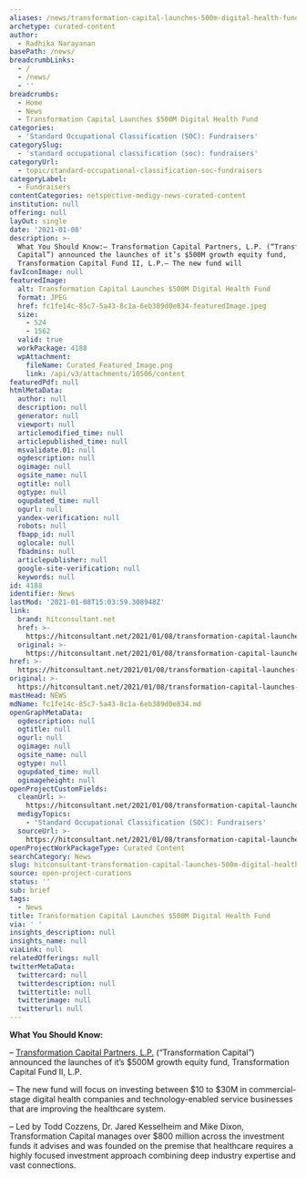 ```yaml
---
aliases: /news/transformation-capital-launches-500m-digital-health-fund
archetype: curated-content
author:
  - Radhika Narayanan
basePath: /news/
breadcrumbLinks:
  - /
  - /news/
  - ''
breadcrumbs:
  - Home
  - News
  - Transformation Capital Launches $500M Digital Health Fund
categories:
  - 'Standard Occupational Classification (SOC): Fundraisers'
categorySlug:
  - 'standard occupational classification (soc): fundraisers'
categoryUrl:
  - topic/standard-occupational-classification-soc-fundraisers
categoryLabel:
  - Fundraisers
contentCategories: netspective-medigy-news-curated-content
institution: null
offering: null
layOut: single
date: '2021-01-08'
description: >-
  What You Should Know:– Transformation Capital Partners, L.P. (“Transformation
  Capital”) announced the launches of it’s $500M growth equity fund,
  Transformation Capital Fund II, L.P.– The new fund will
favIconImage: null
featuredImage:
  alt: Transformation Capital Launches $500M Digital Health Fund
  format: JPEG
  href: fc1fe14c-85c7-5a43-8c1a-6eb389d0e834-featuredImage.jpeg
  size:
    - 524
    - 1562
  valid: true
  workPackage: 4188
  wpAttachment:
    fileName: Curated_Featured_Image.png
    link: /api/v3/attachments/10506/content
featuredPdf: null
htmlMetaData:
  author: null
  description: null
  generator: null
  viewport: null
  articlemodified_time: null
  articlepublished_time: null
  msvalidate.01: null
  ogdescription: null
  ogimage: null
  ogsite_name: null
  ogtitle: null
  ogtype: null
  ogupdated_time: null
  ogurl: null
  yandex-verification: null
  robots: null
  fbapp_id: null
  oglocale: null
  fbadmins: null
  articlepublisher: null
  google-site-verification: null
  keywords: null
id: 4188
identifier: News
lastMod: '2021-01-08T15:03:59.308948Z'
link:
  brand: hitconsultant.net
  href: >-
    https://hitconsultant.net/2021/01/08/transformation-capital-launches-500m-digital-health-fund/#.X_h0Gtj7RPY
  original: >-
    https://hitconsultant.net/2021/01/08/transformation-capital-launches-500m-digital-health-fund/#.X_h0Gtj7RPY
href: >-
  https://hitconsultant.net/2021/01/08/transformation-capital-launches-500m-digital-health-fund/#.X_h0Gtj7RPY
original: >-
  https://hitconsultant.net/2021/01/08/transformation-capital-launches-500m-digital-health-fund/#.X_h0Gtj7RPY
mastHead: NEWS
mdName: fc1fe14c-85c7-5a43-8c1a-6eb389d0e834.md
openGraphMetaData:
  ogdescription: null
  ogtitle: null
  ogurl: null
  ogimage: null
  ogsite_name: null
  ogtype: null
  ogupdated_time: null
  ogimageheight: null
openProjectCustomFields:
  cleanUrl: >-
    https://hitconsultant.net/2021/01/08/transformation-capital-launches-500m-digital-health-fund/#.X_h0Gtj7RPY
  medigyTopics:
    - 'Standard Occupational Classification (SOC): Fundraisers'
  sourceUrl: >-
    https://hitconsultant.net/2021/01/08/transformation-capital-launches-500m-digital-health-fund/#.X_h0Gtj7RPY
openProjectWorkPackageType: Curated Content
searchCategory: News
slug: hitconsultant-transformation-capital-launches-500m-digital-health-fund
source: open-project-curations
status: ''
sub: brief
tags:
  - News
title: Transformation Capital Launches $500M Digital Health Fund
via: ' '
insights_description: null
insights_name: null
viaLink: null
relatedOfferings: null
twitterMetaData:
  twittercard: null
  twitterdescription: null
  twittertitle: null
  twitterimage: null
  twitterurl: null
---
```

<p><strong>What You Should Know:</strong></p><p>– <a href="https://www.transformcap.com/">Transformation Capital Partners, L.P.</a> (“Transformation Capital”) announced the launches of it’s $500M growth equity fund, Transformation Capital Fund II, L.P.</p><p>– The new fund will focus on investing between $10 to $30M in commercial-stage digital health companies and technology-enabled service businesses that are improving the healthcare system.</p><p>– Led by Todd Cozzens, Dr. Jared Kesselheim and Mike Dixon, Transformation Capital manages over $800 million across the investment funds it advises and was founded&nbsp;on the premise that healthcare requires a highly focused investment approach combining deep industry expertise and vast connections.&nbsp;</p>
